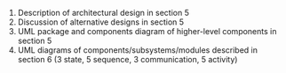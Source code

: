 1. Description of architectural design in section 5 
2. Discussion of alternative designs in section 5
3. UML package and components diagram of higher-level components in section 5
4. UML diagrams of components/subsystems/modules described in section 6 (3 state, 5 sequence, 3 communication, 5 activity)
